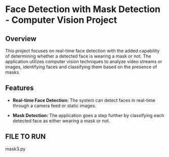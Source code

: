 # Face Detection with Mask Detection - Computer Vision Project

## Overview

This project focuses on real-time face detection with the added capability of determining whether a detected face is wearing a mask or not. The application utilizes computer vision techniques to analyze video streams or images, identifying faces and classifying them based on the presence of masks.

## Features

- **Real-time Face Detection:** The system can detect faces in real-time through a camera feed or static images.

- **Mask Detection:** The application goes a step further by classifying each detected face as either wearing a mask or not.

## FILE TO RUN
mask3.py
